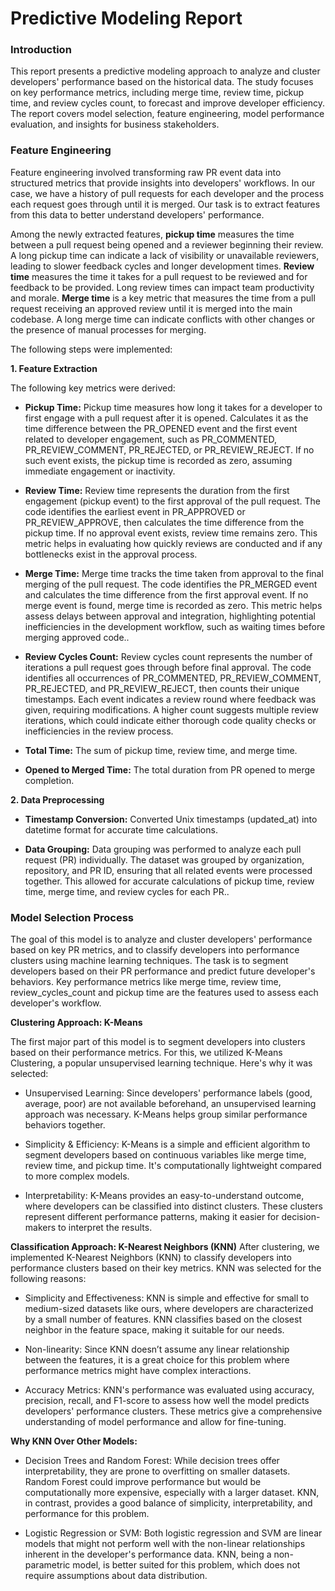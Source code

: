 # Predictive Modeling Report

### Introduction
   
   This report presents a predictive modeling approach to analyze and cluster developers' performance based on the historical data. The study focuses on key
   performance metrics, including merge time, review time, pickup time, and review cycles count, to forecast and improve developer efficiency. The report covers model
   selection, feature engineering, model performance evaluation, and insights for business stakeholders.

### Feature Engineering
   Feature engineering involved transforming raw PR event data into structured metrics that provide insights into developers' workflows. In our case, we have a
   history of pull requests for each developer and the process each request goes through until it is merged. Our task is to extract features from this data to better
   understand developers' performance.

   Among the newly extracted features, __pickup time__ measures the time between a pull request being opened and a reviewer beginning their review. A long pickup
   time can indicate a lack of visibility or unavailable reviewers, leading to slower feedback cycles and longer development times. __Review time__ measures the time
   it takes for a pull request to be reviewed and for feedback to be provided. Long review times can impact team productivity and morale. __Merge time__ is a key
   metric that measures the time from a pull request receiving an approved review until it is merged into the main codebase. A long merge time can indicate conflicts
   with other changes or the presence of manual processes for merging.


The following steps were implemented:

**1. Feature Extraction**

The following key metrics were derived:

   - **Pickup Time:** Pickup time measures how long it takes for a developer to first engage with a pull request after it is opened. Calculates it as the time
     difference between the PR_OPENED event and the first event related to developer engagement, such as PR_COMMENTED, PR_REVIEW_COMMENT, PR_REJECTED, or
     PR_REVIEW_REJECT. If no such event exists, the pickup time is recorded as zero, assuming immediate engagement or inactivity.

   - **Review Time:** Review time represents the duration from the first engagement (pickup event) to the first approval of the pull request. The code identifies the
     earliest event in PR_APPROVED or PR_REVIEW_APPROVE, then calculates the time difference from the pickup time. If no approval event exists, review time remains
     zero. This metric helps in evaluating how quickly reviews are conducted and if any bottlenecks exist in the approval process.

   - **Merge Time:** Merge time tracks the time taken from approval to the final merging of the pull request. The code identifies the PR_MERGED event and calculates
     the time difference from the first approval event. If no merge event is found, merge time is recorded as zero. This metric helps assess delays between approval
     and integration, highlighting potential inefficiencies in the development workflow, such as waiting times before merging approved code..

   - **Review Cycles Count:** Review cycles count represents the number of iterations a pull request goes through before final approval. The code
     identifies all occurrences of PR_COMMENTED, PR_REVIEW_COMMENT, PR_REJECTED, and PR_REVIEW_REJECT, then counts their unique timestamps. Each event indicates a
     review round where feedback was given, requiring modifications. A higher count suggests multiple review iterations, which could indicate either thorough code
     quality checks or inefficiencies in the review process.
     
   - **Total Time:** The sum of pickup time, review time, and merge time.

   - **Opened to Merged Time:** The total duration from PR opened to merge completion.

**2. Data Preprocessing**

   - **Timestamp Conversion:** Converted Unix timestamps (updated_at) into datetime format for accurate time calculations.

   - **Data Grouping:** Data grouping was performed to analyze each pull request (PR) individually. The dataset was grouped by organization, repository, and PR ID,
     ensuring that all related events were processed together. This allowed for accurate calculations of pickup time, review time, merge time, and review cycles for
     each PR..

###  Model Selection Process
   The goal of this model is to analyze and cluster developers' performance based on key PR metrics, and to classify developers into performance clusters using
   machine learning techniques. The task is to segment developers based on their PR performance and predict future developer's behaviors. Key performance metrics
   like merge time, review time, review_cycles_count and pickup time are the features used to assess each developer's workflow.

   **Clustering Approach: K-Means**
   
   The first major part of this model is to segment developers into clusters based on their performance metrics. For this, we utilized K-Means Clustering, a popular
   unsupervised learning technique. Here's why it was selected:
   - Unsupervised Learning: Since developers' performance labels (good, average, poor) are not available beforehand, an unsupervised learning approach was necessary.
     K-Means helps group similar performance behaviors together.
   
   - Simplicity & Efficiency: K-Means is a simple and efficient algorithm to segment developers based on continuous variables like merge time, review time, and pickup
     time. It's computationally lightweight compared to more complex models.
   
   - Interpretability: K-Means provides an easy-to-understand outcome, where developers can be classified into distinct clusters. These clusters represent different
     performance patterns, making it easier for decision-makers to interpret the results.

   **Classification Approach: K-Nearest Neighbors (KNN)**
   After clustering, we implemented K-Nearest Neighbors (KNN) to classify developers into performance clusters based on their key metrics. KNN was selected for the
   following reasons:

   - Simplicity and Effectiveness: KNN is simple and effective for small to medium-sized datasets like ours, where developers are characterized by a small number of
     features. KNN classifies based on the closest neighbor in the feature space, making it suitable for our needs.

   - Non-linearity: Since KNN doesn’t assume any linear relationship between the features, it is a great choice for this problem where performance metrics might have
     complex interactions.

   - Accuracy Metrics: KNN's performance was evaluated using accuracy, precision, recall, and F1-score to assess how well the model predicts developers' performance
     clusters. These metrics give a comprehensive understanding of model performance and allow for fine-tuning.

   **Why KNN Over Other Models:**
   - Decision Trees and Random Forest: While decision trees offer interpretability, they are prone to overfitting on smaller datasets. Random Forest could improve
     performance but would be computationally more expensive, especially with a larger dataset. KNN, in contrast, provides a good balance of simplicity,
     interpretability, and performance for this problem.

   - Logistic Regression or SVM: Both logistic regression and SVM are linear models that might not perform well with the non-linear relationships inherent in the
     developer's performance data. KNN, being a non-parametric model, is better suited for this problem, which does not require assumptions about data distribution.

   
   
